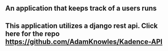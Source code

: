 ## An application that keeps track of a users runs

## This application utilizes a django rest api. Click here for the repo https://github.com/AdamKnowles/Kadence-API
